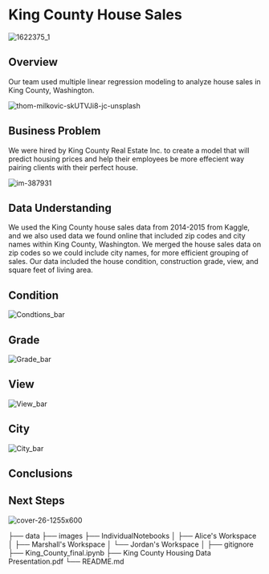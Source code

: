# King County House Sales 

![1622375_1](https://user-images.githubusercontent.com/100230332/161176285-2bf0605c-5fef-408d-9f5e-2384c5dd4b34.jpeg)

## Overview

Our team used multiple linear regression modeling to analyze house sales in King County, Washington.  

![thom-milkovic-skUTVJi8-jc-unsplash](https://user-images.githubusercontent.com/100230332/161176300-f064cb4d-de5d-46c5-8a48-93c4698f2cba.jpg)

## Business Problem

We were hired by King County Real Estate Inc. to create a model that will predict housing prices and help their employees be more effecient way pairing clients with their perfect house. 

![im-387931](https://user-images.githubusercontent.com/100230332/161176311-00d935e9-ec66-4310-ad70-9a59c222258a.jpeg)

## Data Understanding

We used the King County house sales data from 2014-2015 from Kaggle, and we also used data we found online that included zip codes and city names within King County, Washington. We merged the house sales data on zip codes so we could include city names, for more efficient grouping of sales.  Our data included the house condition, construction grade, view, and square feet of living area.

## Condition
![Condtions_bar](https://user-images.githubusercontent.com/100230332/161176266-79ce730f-7e46-4f1c-abc5-01d5f5a15892.png)


## Grade
![Grade_bar](https://user-images.githubusercontent.com/100230332/161176273-312ad9bf-9e26-4fbf-a705-1f2abb11b64c.png)

## View
![View_bar](https://user-images.githubusercontent.com/100230332/161176280-277ed7ad-90cc-4e2c-9997-f91d36c3d79c.png)


## City
![City_bar](https://user-images.githubusercontent.com/100230332/161176247-adeff2a1-6067-4895-b61a-a9c5754d6e3a.png)

## Conclusions


## Next Steps

![cover-26-1255x600](https://user-images.githubusercontent.com/100230332/161176329-2b06cf07-8d67-42dd-ba2d-29dcea4a057b.jpeg)






├── data
├── images
├── IndividualNotebooks
│       ├── Alice's Workspace
│       ├── Marshall's Workspace
│       └── Jordan's Workspace
│
├── gitignore
├── King_County_final.ipynb
├── King County Housing Data Presentation.pdf
└── README.md
